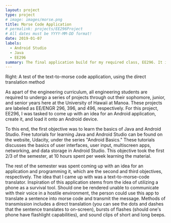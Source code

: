 ```yaml
---
layout: project
type: project
# image: images/morse.png
title: Morse Code Application
# permalink: projects/EE296Project
# All dates must be YYYY-MM-DD format!
date: 2019-01-07
labels:
  - Android Studio
  - Java
  - EE296
summary: The final application build for my required class, EE296. It is a text-to-morse-code translator. 
---
```


Right: A test of the text-to-morse code application, using the direct translation method 

As apart of the engineering curriculum, all engineering students are required to undergo a series of projects through out their sophomore, junior, and senior years here at the University of Hawaii at Manoa. These projects are labeled as EE/ENGR 296, 396, and 496, respectively. For this project, EE296, I was tasked to come up with an idea for an Android application, create it, and load it onto an Android device.

To this end, the first objective was to learn the basics of Java and Android Studio. Free tutorials for learning Java and Android Studio can be found on the website, Udacity, under the series "Android Basics." These tutorials discusses the basics of user interfaces, user input, multiscreen apps, networking, and data storage in Android Studio. This objective took the first 2/3 of the semester, at 10 hours spent per week learning the material.

The rest of the semester was spent coming up with an idea for an application and programming it, which are the second and third objectives, respectively. The idea that I came up with was a text-to-morse-code translator. Inspiration of this application stems from the idea of utilizing a phone as a survival tool. Should one be rendered unable to communicate with their voice in a hostile environment, the person could use this app to translate a sentence into morse code and transmit the message. Methods of transmission includes a direct translation (you can see the dots and dashes that the sentence translates to on-screen), bursts of flashes (should one's phone have flashlight capabilities), and sound clips of short and long beeps.  







